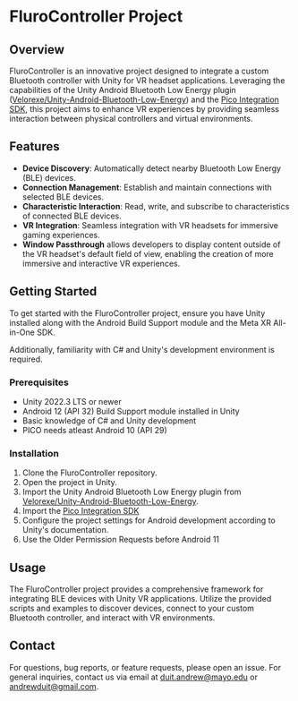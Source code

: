 # FluroController Project

## Overview
FluroController is an innovative project designed to integrate a custom Bluetooth controller with Unity for VR headset applications. Leveraging the capabilities of the Unity Android Bluetooth Low Energy plugin ([Velorexe/Unity-Android-Bluetooth-Low-Energy](https://github.com/Velorexe/Unity-Android-Bluetooth-Low-Energy)) and the [Pico Integration SDK](https://developer.picoxr.com/document/unity/), this project aims to enhance VR experiences by providing seamless interaction between physical controllers and virtual environments.

## Features
- **Device Discovery**: Automatically detect nearby Bluetooth Low Energy (BLE) devices.
- **Connection Management**: Establish and maintain connections with selected BLE devices.
- **Characteristic Interaction**: Read, write, and subscribe to characteristics of connected BLE devices.
- **VR Integration**: Seamless integration with VR headsets for immersive gaming experiences.
- **Window Passthrough** allows developers to display content outside of the VR headset's default field of view, enabling the creation of more immersive and interactive VR experiences.

## Getting Started
To get started with the FluroController project, ensure you have Unity installed along with the Android Build Support module and the Meta XR All-in-One SDK. 

Additionally, familiarity with C# and Unity's development environment is required.

### Prerequisites
- Unity 2022.3 LTS or newer
- Android 12 (API 32)  Build Support module installed in Unity
- Basic knowledge of C# and Unity development
- PICO needs atleast Android 10 (API 29)

### Installation
1. Clone the FluroController repository.
2. Open the project in Unity.
3. Import the Unity Android Bluetooth Low Energy plugin from [Velorexe/Unity-Android-Bluetooth-Low-Energy](https://github.com/Velorexe/Unity-Android-Bluetooth-Low-Energy).
4. Import the [Pico Integration SDK](https://developer.picoxr.com/document/unity/)
5. Configure the project settings for Android development according to Unity's documentation.
6. Use the Older Permission Requests before Android 11 

## Usage
The FluroController project provides a comprehensive framework for integrating BLE devices with Unity VR applications. Utilize the provided scripts and examples to discover devices, connect to your custom Bluetooth controller, and interact with VR environments.

## Contact
For questions, bug reports, or feature requests, please open an issue. For general inquiries, contact us via email at duit.andrew@mayo.edu or andrewduit@gmail.com.
